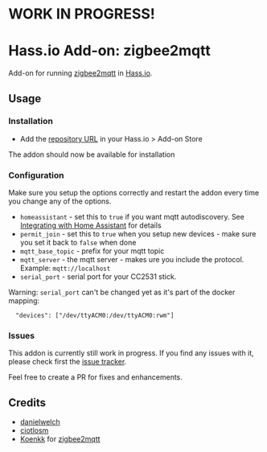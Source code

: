 # WORK IN PROGRESS!

# Hass.io Add-on: zigbee2mqtt

Add-on for running [zigbee2mqtt](https://github.com/Koenkk/zigbee2mqtt) in [Hass.io](https://github.com/home-assistant/hassio).

## Usage

### Installation

- Add the [repository URL](https://github.com/danielwelch/hassio-zigbee2mqtt) in your Hass.io > Add-on Store

The addon should now be available for installation

### Configuration
Make sure you setup the options correctly and restart the addon every time you change any of the options.

- `homeassistant` - set this to `true` if you want mqtt autodiscovery. See [Integrating with Home Assistant](https://github.com/Koenkk/zigbee2mqtt/wiki/Integrating-with-Home-Assistant) for details
- `permit_join` - set this to `true` when you setup new devices - make sure you set it back to `false` when done
- `mqtt_base_topic` - prefix for your mqtt topic 
- `mqtt_server` - the mqtt server - makes ure you include the protocol. Example: `mqtt://localhost`
- `serial_port` - serial port for your CC2531 stick. 

Warning: `serial_port` can't be changed yet as it's part of the docker mapping:
```
  "devices": ["/dev/ttyACM0:/dev/ttyACM0:rwm"]
```

### Issues

This addon is currently still work in progress. If you find any issues with it, please check first the [issue tracker](https://github.com/danielwelch/hassio-zigbee2mqtt/issues). 

Feel free to create a PR for fixes and enhancements. 

## Credits
- [danielwelch](https://github.com/danielwelch)
- [ciotlosm](https://github.com/ciotlosm)
- [Koenkk](https://github.com/Koenkk) for [zigbee2mqtt](https://github.com/Koenkk/zigbee2mqtt)
